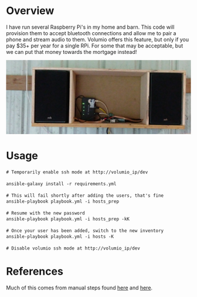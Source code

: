 # Overview
I have run several Raspberry Pi's in my home and barn. This code will provision them to accept bluetooth connections and allow me to pair a phone and stream audio to them. Volumio offers this feature, but only if you pay $35+ per year for a single RPi. For some that may be acceptable, but we can put that money towards the mortgage instead!

![](imgs/radio.png)

# Usage

    # Temporarily enable ssh mode at http://volumio_ip/dev

    ansible-galaxy install -r requirements.yml

    # This will fail shortly after adding the users, that's fine
    ansible-playbook playbook.yml -i hosts_prep

    # Resume with the new password
    ansible-playbook playbook.yml -i hosts_prep -kK

    # Once your user has been added, switch to the new inventory
    ansible-playbook playbook.yml -i hosts -K

    # Disable volumio ssh mode at http://volumio_ip/dev

# References
Much of this comes from manual steps found [here](https://forum.volumio.org/volumio-bluetooth-receiver-t8937.htm) and [here](https://www.raspberrypi.org/forums/viewtopic.php?f=38&t=247892).
